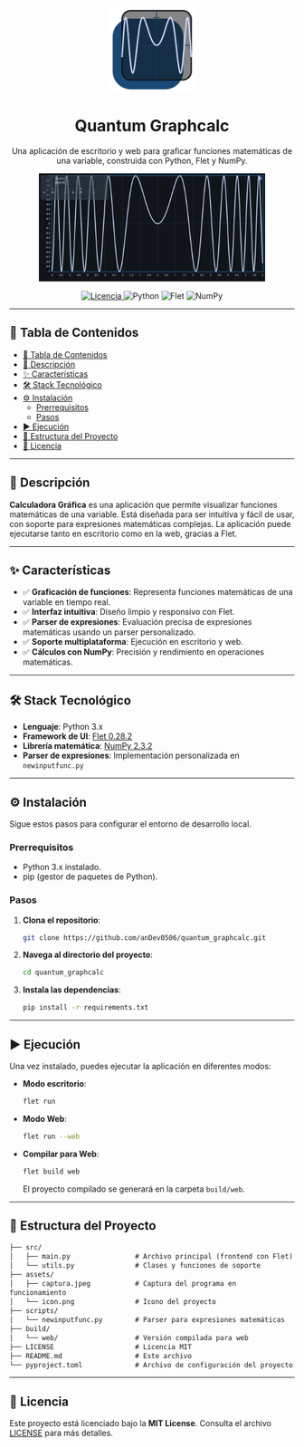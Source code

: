 <div align="center">
  <a href="https://github.com/anDev0506/quantum_graphcalc">
    <img src="src/assets/icon.png" alt="Logo de Quantum Graphcalc" width="150">
  </a>
  <h1>Quantum Graphcalc</h1>
  <p>Una aplicación de escritorio y web para graficar funciones matemáticas de una variable, construida con Python, Flet y NumPy.</p>

  <img src="src/assets/captura.jpeg" alt="Captura de la aplicación" width="400">
  <p>
    <a href="LICENSE">
      <img alt="Licencia" src="https://img.shields.io/badge/Licencia-MIT-yellow.svg"/>
    </a>
    <img alt="Python" src="https://img.shields.io/badge/Python-3.x-blue?logo=python"/>
    <img alt="Flet" src="https://img.shields.io/badge/Flet-0.28.2-orange?logo=python"/>
    <img alt="NumPy" src="https://img.shields.io/badge/NumPy-2.3.2-013243?logo=numpy"/>
  </p>
</div>

---

## 📜 Tabla de Contenidos
- [📜 Tabla de Contenidos](#-tabla-de-contenidos)
- [🚀 Descripción](#-descripción)
- [✨ Características](#-características)
- [🛠️ Stack Tecnológico](https://github.com/anDev0506/quantum_graphcalc/tree/main?tab=readme-ov-file#%EF%B8%8F-stack-tecnol%C3%B3gico)
- [⚙️ Instalación](https://github.com/anDev0506/quantum_graphcalc/tree/main#%EF%B8%8F-instalaci%C3%B3n)
  - [Prerrequisitos](#prerrequisitos)
  - [Pasos](#pasos)
- [▶️ Ejecución](https://github.com/anDev0506/quantum_graphcalc/tree/main#%EF%B8%8F-ejecuci%C3%B3n)
- [📂 Estructura del Proyecto](#-estructura-del-proyecto)
- [📜 Licencia](#-licencia)

---

## 🚀 Descripción
**Calculadora Gráfica** es una aplicación que permite visualizar funciones matemáticas de una variable. Está diseñada para ser intuitiva y fácil de usar, con soporte para expresiones matemáticas complejas. La aplicación puede ejecutarse tanto en escritorio como en la web, gracias a Flet.

---

## ✨ Características
- ✅ **Graficación de funciones**: Representa funciones matemáticas de una variable en tiempo real.
- ✅ **Interfaz intuitiva**: Diseño limpio y responsivo con Flet.
- ✅ **Parser de expresiones**: Evaluación precisa de expresiones matemáticas usando un parser personalizado.
- ✅ **Soporte multiplataforma**: Ejecución en escritorio y web.
- ✅ **Cálculos con NumPy**: Precisión y rendimiento en operaciones matemáticas.

---

## 🛠️ Stack Tecnológico
- **Lenguaje**: Python 3.x
- **Framework de UI**: [Flet 0.28.2](https://flet.dev/)
- **Librería matemática**: [NumPy 2.3.2](https://numpy.org/)
- **Parser de expresiones**: Implementación personalizada en `newinputfunc.py`

---

## ⚙️ Instalación
Sigue estos pasos para configurar el entorno de desarrollo local.

### Prerrequisitos
- Python 3.x instalado.
- pip (gestor de paquetes de Python).

### Pasos
1. **Clona el repositorio**:
   ```sh
   git clone https://github.com/anDev0506/quantum_graphcalc.git
   ```

2. **Navega al directorio del proyecto**:
   ```sh
   cd quantum_graphcalc
   ```

3. **Instala las dependencias**:
   ```sh
   pip install -r requirements.txt
   ```

---

## ▶️ Ejecución
Una vez instalado, puedes ejecutar la aplicación en diferentes modos:

- **Modo escritorio**:
  ```sh
  flet run
  ```

- **Modo Web**:
  ```sh
  flet run --web
  ```

- **Compilar para Web**:
  ```sh
  flet build web
  ```
  El proyecto compilado se generará en la carpeta `build/web`.

---

## 📂 Estructura del Proyecto
```
├── src/
│   ├── main.py                # Archivo principal (frontend con Flet)
│   └── utils.py               # Clases y funciones de soporte
├── assets/
│   ├── captura.jpeg           # Captura del programa en funcionamiento
│   └── icon.png               # Icono del proyecto
├── scripts/
│   └── newinputfunc.py        # Parser para expresiones matemáticas
├── build/
│   └── web/                   # Versión compilada para web
├── LICENSE                    # Licencia MIT
├── README.md                  # Este archivo
└── pyproject.toml             # Archivo de configuración del proyecto
```

---

## 📜 Licencia
Este proyecto está licenciado bajo la **MIT License**. Consulta el archivo [LICENSE](LICENSE) para más detalles.
